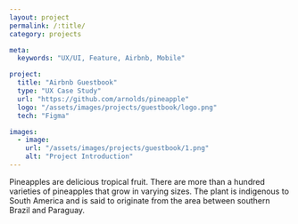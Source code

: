 ```yaml
---
layout: project
permalink: /:title/
category: projects

meta:
  keywords: "UX/UI, Feature, Airbnb, Mobile"

project:
  title: "Airbnb Guestbook"
  type: "UX Case Study"
  url: "https://github.com/arnolds/pineapple"
  logo: "/assets/images/projects/guestbook/logo.png"
  tech: "Figma"

images:
  - image:
    url: "/assets/images/projects/guestbook/1.png"
    alt: "Project Introduction"
---
```

<p>Pineapples are delicious tropical fruit. There are more than a hundred varieties of pineapples that grow in varying sizes. The plant is indigenous to South America and is said to originate from the area between southern Brazil and Paraguay.</p>